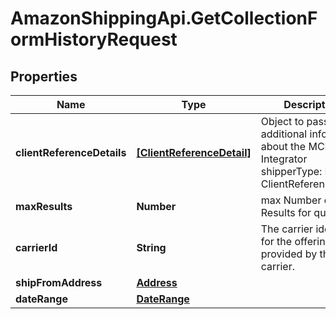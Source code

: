 # AmazonShippingApi.GetCollectionFormHistoryRequest

## Properties

Name | Type | Description | Notes
------------ | ------------- | ------------- | -------------
**clientReferenceDetails** | [**[ClientReferenceDetail]**](ClientReferenceDetail.md) | Object to pass additional information about the MCI Integrator shipperType: List of ClientReferenceDetail | [optional] 
**maxResults** | **Number** | max Number of Results for query . | [optional] 
**carrierId** | **String** | The carrier identifier for the offering, provided by the carrier. | [optional] 
**shipFromAddress** | [**Address**](Address.md) |  | [optional] 
**dateRange** | [**DateRange**](DateRange.md) |  | [optional] 



